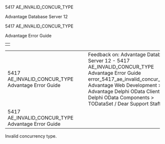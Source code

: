 5417 AE\_INVALID\_CONCUR\_TYPE




Advantage Database Server 12  

5417 AE\_INVALID\_CONCUR\_TYPE

Advantage Error Guide

|  |
| --- |
|  |

|  |  |  |  |  |
| --- | --- | --- | --- | --- |
| 5417 AE\_INVALID\_CONCUR\_TYPE  Advantage Error Guide |  |  | Feedback on: Advantage Database Server 12 - 5417 AE\_INVALID\_CONCUR\_TYPE Advantage Error Guide error\_5417\_ae\_invalid\_concur\_type Advantage Web Development > Advantage Delphi OData Client > Delphi OData Components > TODataSet / Dear Support Staff, |  |
| 5417 AE\_INVALID\_CONCUR\_TYPE  Advantage Error Guide |  |  |  |  |

Invalid concurrency type.